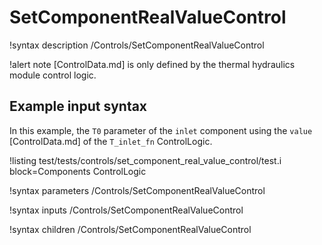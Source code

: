 # SetComponentRealValueControl

!syntax description /Controls/SetComponentRealValueControl

!alert note
[ControlData.md] is only defined by the thermal hydraulics module control logic.

## Example input syntax

In this example, the `T0` parameter of the `inlet` component
using the `value` [ControlData.md] of the `T_inlet_fn` ControlLogic.

!listing test/tests/controls/set_component_real_value_control/test.i block=Components ControlLogic

!syntax parameters /Controls/SetComponentRealValueControl

!syntax inputs /Controls/SetComponentRealValueControl

!syntax children /Controls/SetComponentRealValueControl
